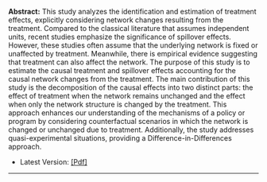 **Abstract:** This study analyzes the identification and estimation of treatment effects, explicitly considering network changes resulting from the treatment. Compared to the classical literature that assumes independent units, recent studies emphasize the significance of spillover effects. However, these studies often assume that the underlying network is fixed or unaffected by treatment. Meanwhile, there is empirical evidence suggesting that treatment can also affect the network. The purpose of this study is to estimate the causal treatment and spillover effects accounting for the causal network changes from the treatment. The main contribution of this study is the decomposition of the causal effects into two distinct parts: the effect of treatment when the network remains unchanged and the effect when only the network structure is changed by the treatment. This approach enhances our understanding of the mechanisms of a policy or program by considering counterfactual scenarios in which the network is changed or unchanged due to treatment. Additionally, the study addresses quasi-experimental situations, providing a Difference-in-Differences approach.	

* Latest Version: [[Pdf]](/assets/docs/JMP.pdf)

---